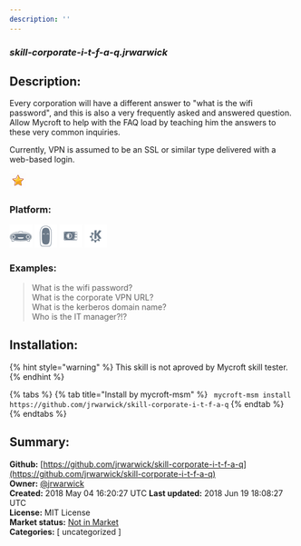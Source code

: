 ```yaml
---
description: ''
---
```


### _skill-corporate-i-t-f-a-q.jrwarwick_  
## Description:  
Every corporation will have a different answer to "what is the wifi password", and this is also a very frequently asked and answered question. Allow Mycroft to help with the FAQ load by teaching him the answers to these very common inquiries.

Currently, VPN is assumed to be an SSL or similar type delivered with a web-based login.  
  
![](../.gitbook/assets/star.png)  
  
### Platform:  
 ![Mark I](../.gitbook/assets/mark-1-icon.png)  ![Mark II](../.gitbook/assets/mark-2-icon.png)  ![Picroft](../.gitbook/assets/picroft-icon.png)  ![plasmoid](../.gitbook/assets/kde.png)   
### Examples:  
> What is the wifi password?  
> What is the corporate VPN URL?  
> What is the kerberos domain name?  
> Who is the IT manager?!?  
  
## Installation:  
{% hint style="warning" %}
This skill is not aproved by Mycroft skill tester.
{% endhint %}
    
{% tabs %}
{% tab title="Install by mycroft-msm" %}
``` mycroft-msm install https://github.com/jrwarwick/skill-corporate-i-t-f-a-q```
{% endtab %}
  {% endtabs %}
    
## Summary:  
**Github:** [https://github.com/jrwarwick/skill-corporate-i-t-f-a-q](https://github.com/jrwarwick/skill-corporate-i-t-f-a-q)  
**Owner:** [@jrwarwick](https://github.com/jrwarwick)  
**Created:** 2018 May 04 16:20:27 UTC  **Last updated:** 2018 Jun 19 18:08:27 UTC  
**License:** MIT License  
**Market status:** [Not in Market](https://market.mycroft.ai/skill/)  
**Categories:** [ uncategorized ]   
